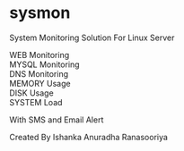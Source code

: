sysmon
======

System Monitoring Solution For Linux Server

WEB Monitoring<br>
MYSQL Monitoring<br>
DNS Monitoring<br>
MEMORY Usage<br>
DISK Usage<br>
SYSTEM Load<br>

With SMS and Email Alert

Created By Ishanka Anuradha Ranasooriya
